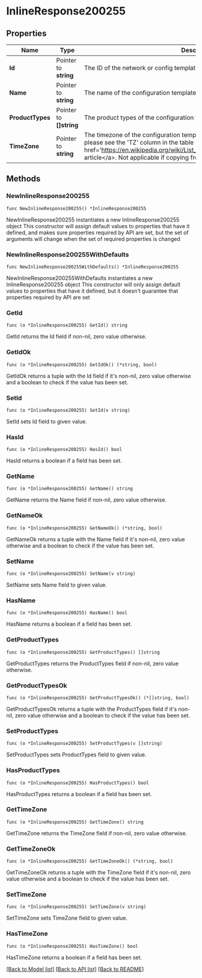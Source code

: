 # InlineResponse200255

## Properties

Name | Type | Description | Notes
------------ | ------------- | ------------- | -------------
**Id** | Pointer to **string** | The ID of the network or config template to copy configuration from | [optional] 
**Name** | Pointer to **string** | The name of the configuration template | [optional] 
**ProductTypes** | Pointer to **[]string** | The product types of the configuration template | [optional] 
**TimeZone** | Pointer to **string** | The timezone of the configuration template. For a list of allowed timezones, please see the &#39;TZ&#39; column in the table in &lt;a target&#x3D;&#39;_blank&#39; href&#x3D;&#39;https://en.wikipedia.org/wiki/List_of_tz_database_time_zones&#39;&gt;this article&lt;/a&gt;. Not applicable if copying from existing network or template | [optional] 

## Methods

### NewInlineResponse200255

`func NewInlineResponse200255() *InlineResponse200255`

NewInlineResponse200255 instantiates a new InlineResponse200255 object
This constructor will assign default values to properties that have it defined,
and makes sure properties required by API are set, but the set of arguments
will change when the set of required properties is changed

### NewInlineResponse200255WithDefaults

`func NewInlineResponse200255WithDefaults() *InlineResponse200255`

NewInlineResponse200255WithDefaults instantiates a new InlineResponse200255 object
This constructor will only assign default values to properties that have it defined,
but it doesn't guarantee that properties required by API are set

### GetId

`func (o *InlineResponse200255) GetId() string`

GetId returns the Id field if non-nil, zero value otherwise.

### GetIdOk

`func (o *InlineResponse200255) GetIdOk() (*string, bool)`

GetIdOk returns a tuple with the Id field if it's non-nil, zero value otherwise
and a boolean to check if the value has been set.

### SetId

`func (o *InlineResponse200255) SetId(v string)`

SetId sets Id field to given value.

### HasId

`func (o *InlineResponse200255) HasId() bool`

HasId returns a boolean if a field has been set.

### GetName

`func (o *InlineResponse200255) GetName() string`

GetName returns the Name field if non-nil, zero value otherwise.

### GetNameOk

`func (o *InlineResponse200255) GetNameOk() (*string, bool)`

GetNameOk returns a tuple with the Name field if it's non-nil, zero value otherwise
and a boolean to check if the value has been set.

### SetName

`func (o *InlineResponse200255) SetName(v string)`

SetName sets Name field to given value.

### HasName

`func (o *InlineResponse200255) HasName() bool`

HasName returns a boolean if a field has been set.

### GetProductTypes

`func (o *InlineResponse200255) GetProductTypes() []string`

GetProductTypes returns the ProductTypes field if non-nil, zero value otherwise.

### GetProductTypesOk

`func (o *InlineResponse200255) GetProductTypesOk() (*[]string, bool)`

GetProductTypesOk returns a tuple with the ProductTypes field if it's non-nil, zero value otherwise
and a boolean to check if the value has been set.

### SetProductTypes

`func (o *InlineResponse200255) SetProductTypes(v []string)`

SetProductTypes sets ProductTypes field to given value.

### HasProductTypes

`func (o *InlineResponse200255) HasProductTypes() bool`

HasProductTypes returns a boolean if a field has been set.

### GetTimeZone

`func (o *InlineResponse200255) GetTimeZone() string`

GetTimeZone returns the TimeZone field if non-nil, zero value otherwise.

### GetTimeZoneOk

`func (o *InlineResponse200255) GetTimeZoneOk() (*string, bool)`

GetTimeZoneOk returns a tuple with the TimeZone field if it's non-nil, zero value otherwise
and a boolean to check if the value has been set.

### SetTimeZone

`func (o *InlineResponse200255) SetTimeZone(v string)`

SetTimeZone sets TimeZone field to given value.

### HasTimeZone

`func (o *InlineResponse200255) HasTimeZone() bool`

HasTimeZone returns a boolean if a field has been set.


[[Back to Model list]](../README.md#documentation-for-models) [[Back to API list]](../README.md#documentation-for-api-endpoints) [[Back to README]](../README.md)



